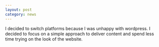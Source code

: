 ```yaml
---
layout: post
category: news
---
```

I decided to switch platforms because I was unhappy with wordpress. I decided to focus on a simple approach to deliver content and spend less time trying on the look of the website. 

